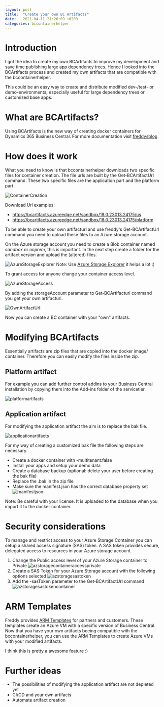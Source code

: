 ```yaml
---
layout: post
title:  "Create your own BC Artifacts"
date:   2021-04-11 21:26:09 +0200
categories: bccontainerhelper
---
```


# Introduction

I got the idea to create my own BCArtifacts to improve my development and save time publishing large app dependency trees. Hence I looked into the BCArtifacts process and created my own artifacts that are compatible with the bccontainerhelper.

This could be an easy way to create and distribute modified dev-/test- or demo-environments; especially useful for large dependency trees or customized base apps.

# What are BCArtifacts?

Using BCArtifacts is the new way of creating docker containers for Dynamics 365 Business Central.
For more documentation visit [freddysblog](https://freddysblog.com/2020/06/25/working-with-artifacts/).

# How does it work

What you need to know is that bccontainerhelper downloads two specific files for container creation. The file urls are built by the Get-BCArtifactUrl command. These two specific files are the application part and the platform part. 

![ContainerCreation](/assets/YourOwnBCArtifacts/ContainerCreation.png)

Download Url examples:
- https://bcartifacts.azureedge.net/sandbox/18.0.23013.24175/us
- https://bcartifacts.azureedge.net/sandbox/18.0.23013.24175/platform

To be able to create your own artifacturl and use freddy's Get-BCArtifactUrl command you need to upload these files to an Azure storage account.

On the Azure storage account you need to create a Blob container named *sandbox* or *onprem*, this is important. In the next step create a folder for the artifact version and upload the (altered) files.

![AzureStorageExplorer](/assets/YourOwnBCArtifacts/AzureStorageContainer.png)
Note: Use [Azure Storage Explorer](https://azure.microsoft.com/en-us/features/storage-explorer/) it helps a lot :)

To grant access for anyone change your container access level.

![AzureStorageAccess](/assets/YourOwnBCArtifacts/AzureStorageContainerAccess.png)

By adding the storageAccount parameter to Get-BCArtifacturl command you get your own artifacturl.

![OwnArtifactUrl](/assets/YourOwnBCArtifacts/OwnStorageAccount.png)

Now you can create a BC container with your "own" artifacts.

# Modifying BCArtifacts

Essentially artifacts are zip files that are copied into the docker image/ container. Therefore you can easily modify the files inside the zip.

## Platform artifact

For example you can add further control addins to your Business Central installation by copying them into the Add-ins folder of the servicetier.

![platformartifacts](/assets/YourOwnBCArtifacts/platformartifacts.png)

## Application artifact

For modifying the application artifact the aim is to replace the bak file. 

![applicationartifacts](/assets/YourOwnBCArtifacts/applicationartifacts.png)

For my way of creating a customized bak file the following steps are necessary:
- Create a docker container with -multitenant:false
- Install your apps and setup your demo data
- Create a database backup (optional: delete your user before creating the bak file)
- Replace the .bak in the zip file
- Make sure the manifest.json has the correct database property set 
![manifestjson](/assets/YourOwnBCArtifacts/manifestjson.png)

Note: Be careful with your license. It is uploaded to the database when you import it to the docker container.

# Security considerations

To manage and restrict access to your Azure Storage Container you can setup a shared access signature (SAS) token.
A SAS token provides secure, delegated access to resources in your Azure storage account.

1. Change the Public access level of your Azure Storage container to Private
    ![azstoragecontaineraccessprivate](/assets/YourOwnBCArtifacts/mybcartifactscontaineraccessprivate.png)
2. Create a SAS Token for your Azure Storage account with the following options selected
    ![azstoragesastoken](/assets/YourOwnBCArtifacts/azstorageaccountsas.png)
3. Add the -sasToken parameter to the Get-BCArtifactUrl command
    ![azstoragesastokencontainer](/assets/YourOwnBCArtifacts/containerwithsastoken.png)

# ARM Templates

Freddy provides [ARM Templates](https://freddysblog.com/2020/07/02/the-arm-templates-now-supports-artifacts-and-images/) for partners and customers. These templates create an Azure VM with a specific version of Business Central.
Now that you have your own artifacts beeing compatible with the bccontainerhelper, you can use the ARM Templates to create Azure VMs with your
modified artifacts.

I think this is pretty a awesome feature :)

# Further ideas

- The possibilities of modifying the application artifact are not depleted yet
- CI/CD and your own artifacts
- Automate artifact creation